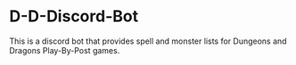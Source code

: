 # D-D-Discord-Bot
This is a discord bot that provides spell and monster lists for Dungeons and Dragons Play-By-Post games.

